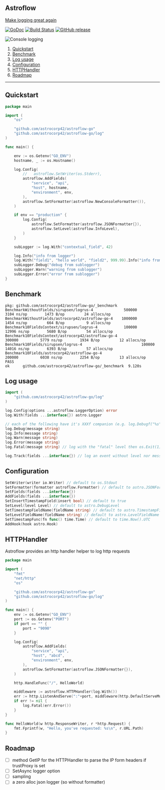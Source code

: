 ## Astroflow

[Make logging great again](https://kerkour.com/post/logging/)

[![GoDoc](https://godoc.org/github.com/astrocorp42/astroflow-go?status.svg)](https://godoc.org/github.com/astrocorp42/astroflow-go)
[![Build Status](https://travis-ci.org/astrocorp42/astroflow-go.svg?branch=master)](https://travis-ci.org/astrocorp42/astroflow-go)
[![GitHub release](https://img.shields.io/github/release/astrocorp42/astroflow-go.svg)](https://github.com/astrocorp42/astroflow-go/releases)

![Console logging](_docs/example_screenshot.png)


1. [Quickstart](#quickstart)
2. [Benchmark](#benchmark)
3. [Log usage](#log-usage)
4. [Configuration](#configuration)
5. [HTTPHandler](#httphandler)
6. [Roadmap](#roadmap)

-------------------

## Quickstart

```go
package main

import (
	"os"

	"github.com/astrocorp42/astroflow-go"
	"github.com/astrocorp42/astroflow-go/log"
)

func main() {

	env := os.Getenv("GO_ENV")
	hostname, _ := os.Hostname()

	log.Config(
		//   astroflow.SetWriter(os.Stderr),
		astroflow.AddFields(
			"service", "api",
			"host", hostname,
			"environment", env,
		),
		astroflow.SetFormatter(astroflow.NewConsoleFormatter()),
	)

	if env == "production" {
		log.Config(
			astroflow.SetFormatter(astroflow.JSONFormatter{}),
			astroflow.SetLevel(astroflow.InfoLevel),
		)
	}

	subLogger := log.With("contextual_field", 42)

	log.Info("info from logger")
	log.With("field1", "hello world", "field2", 999.99).Info("info from logger with fields")
	subLogger.Debug("debug from sublogger")
	subLogger.Warn("warning from sublogger")
	subLogger.Error("error from sublogger")
}
```

## Benchmark

```
pkg: github.com/astrocorp42/astroflow-go/_benchmark
BenchmarkWithoutFields/sirupsen/logrus-4         	  500000	      3104 ns/op	    1473 B/op	      24 allocs/op
BenchmarkWithoutFields/astrocorp42/astroflow-go-4  	 1000000	      1454 ns/op	     664 B/op	       9 allocs/op
Benchmark10FieldsContext/sirupsen/logrus-4       	  100000	     12996 ns/op	    5680 B/op	      54 allocs/op
Benchmark10FieldsContext/astrocorp42/astroflow-go-4         	  300000	      5779 ns/op	    1934 B/op	      12 allocs/op
Benchmark10Fields/sirupsen/logrus-4                       	  100000	     14016 ns/op	    6393 B/op	      57 allocs/op
Benchmark10Fields/astrocorp42/astroflow-go-4                	  200000	      6038 ns/op	    2254 B/op	      13 allocs/op
PASS
ok  	github.com/astrocorp42/astroflow-go/_benchmark	9.120s
```

## Log usage

```go
import (
    "github.com/astrocorp42/astroflow-go/log"
)

log.Config(options ...astroflow.LoggerOption) error
log.With(fields ...interface{}) astro.Logger

// each of the following have it's XXXf companion (e.g. log.Debugf("%s" ,err) ...)
log.Debug(message string)
log.Info(message string)
log.Warn(message string)
log.Error(message string)
log.Fatal(message string) // log with the "fatal" level then os.Exit(1)

log.Track(fields ...interface{}) // log an event without level nor message
```

## Configuration

```go
SetWriter(writer io.Writer) // default to os.Stdout
SetFormatter(formatter astroflow.Formatter) // default to astro.JSONFormatter
SetFields(fields ...interface{})
AddFields(fields ...interface{})
SetInsertTimestampField(insert bool) // default to true
SetLevel(level Level) // default to astro.DebugLevel
SetTimestampFieldName(fieldName string) // default to astro.TimestampFieldName ("timestamp")
SetLevelFieldName(fieldName string) // default to astro.LevelFieldName ("level")
SetTimestampFunc(fn func() time.Time) // default to time.Now().UTC
AddHook(hook astro.Hook)
```

## HTTPHandler

Astroflow provides an http handler helper to log http requests
```go
package main

import (
	"fmt"
	"net/http"
	"os"

	"github.com/astrocorp42/astroflow-go"
	"github.com/astrocorp42/astroflow-go/log"
)

func main() {
	env := os.Getenv("GO_ENV")
	port := os.Getenv("PORT")
	if port == "" {
		port = "9090"
	}

	log.Config(
		astroflow.AddFields(
			"service", "api",
			"host", "abcd",
			"environment", env,
		),
		astroflow.SetFormatter(astroflow.JSONFormatter{}),
	)

	http.HandleFunc("/", HelloWorld)

	middleware := astroflow.HTTPHandler(log.With())
	err := http.ListenAndServe(":"+port, middleware(http.DefaultServeMux))
	if err != nil {
		log.Fatal(err.Error())
	}
}

func HelloWorld(w http.ResponseWriter, r *http.Request) {
	fmt.Fprintf(w, "Hello, you've requested: %s\n", r.URL.Path)
}
```

## Roadmap
- [ ] method GetIP for the HTTPHandler to parse the IP form headers if trustProxy is set
- [ ] SetAsync logger option
- [ ] sampling
- [ ] a zero alloc json logger (so without formatter)
